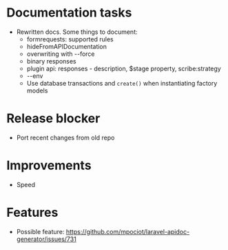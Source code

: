 # Documentation tasks
- Rewritten docs. Some things to document:
  - formrequests: supported rules
  - hideFromAPIDocumentation
  - overwriting with --force
  - binary responses
  - plugin api: responses - description, $stage property, scribe:strategy
  - --env
  - Use database transactions and `create()` when instantiating factory models

# Release blocker
- Port recent changes from old repo

# Improvements
- Speed

# Features
- Possible feature: https://github.com/mpociot/laravel-apidoc-generator/issues/731

